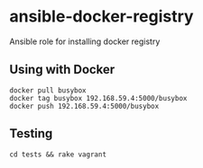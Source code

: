 ansible-docker-registry
=======================

Ansible role for installing docker registry

## Using with Docker

    docker pull busybox
    docker tag busybox 192.168.59.4:5000/busybox
    docker push 192.168.59.4:5000/busybox

## Testing
    cd tests && rake vagrant
